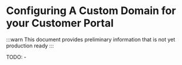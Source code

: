 # Configuring A Custom Domain for your Customer Portal

:::warn
This document provides preliminary information that is not yet production ready
:::


TODO: -